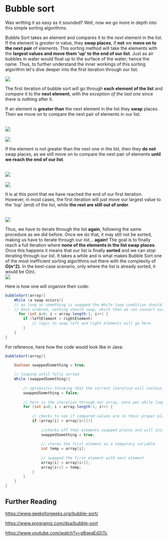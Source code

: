 # Bubble sort
Was writting it as easy as it sounded? Well, now we go more in depth into this simple sorting algorithms.

Bubble Sort takes an element and compares it to the _next_ element in the list. If the element is _greater_ in value, they **swap places**, if **not** we **move on to the next pair** of elements. This sorting method will take the elements with the **largest values and move them 'up' to the end of our list**. Just as air bubbles in water would float up to the surface of the water; hence the name. Thus, to further understand the inner workings of this sorting algorithm let's dive deeper into the first iteration through our list: 

<img src="https://revature-curriculum.s3.amazonaws.com/primers/primers-foundations/bubble-sort/bubble-sort-unordered-list.png"><br/>

The first iteration of bubble sort will go through **each element of the list** and _compare_ it to the **next element**, with the _exception of the last one_ since there is nothing after it.

If an element is **greater than** the next element in the list they **swap** places. Then we move on to compare the next pair of elements in our list. 

<br><img src="https://revature-curriculum.s3.amazonaws.com/primers/primers-foundations/bubble-sort/bubble-sort-swapping-elements.png"><br>
<br><img src="https://revature-curriculum.s3.amazonaws.com/primers/primers-foundations/bubble-sort/bubble-sort-swapped.png"><br>

If the element is not greater than the next one in the list, then they **do not** swap places, as we still move on to compare the next pair of elements **until we reach the end of our list**. 

<br><img src="https://revature-curriculum.s3.amazonaws.com/primers/primers-foundations/bubble-sort/bubble-sort-not-swapping.png"><br>
<br><img src="https://revature-curriculum.s3.amazonaws.com/primers/primers-foundations/bubble-sort/bubble-sort-continue-iteration.png"><br>

It is at this point that we have reached the end of our first iteration. However, in most cases, the first iteration will just move our largest value to the 'top' (end) of the list, while **the rest are still out of order**. 

<br><img src="https://revature-curriculum.s3.amazonaws.com/primers/primers-foundations/bubble-sort/bubble-sort-unordered-2.png"><br>

Thus, we have to iterate through the list **again**, following the same procedure as we did before. Once we do that, it may still not be sorted, making us have to iterate through our list... **again!** The goal is to finally reach a full iteration where **none of the elements in the list swap places**. Once this happens it means that our list is finally **sorted** and we can _stop_ iterating through our list. It takes a while and is what makes Bubble Sort one of the most inefficient sorting algorithms out there with the complexity of **O(n^2)**. In the best-case scenario, only where the list is already sorted, it would be O(n).
<br><img src="https://revature-curriculum.s3.amazonaws.com/primers/primers-foundations/bubble-sort/bubble-sort-ordered.png"><br>

Here is how one will organize their code: 
``` Java
bubbleSort(array){
    While (a swap occurs){
    // as long as something is swapped the While loop condition should equal TRUE, so the algorithm can continue to run until ordered. 
    // Once ordered, nothing should swap, which then we can convert our While loop condition to FALSE, breaking us free from the loop. Otherwise, we will continue to loop forever.
      for (int i=0; i < array.length-1; i++) {
        if (leftElement > rightElement)
            // logic to swap left and right elements will go here. 
        }
    }
}
```

For reference, here how the code would look like in Java:
``` Java
bubbleSort(array){

    boolean swappedSomething = true;
    
    // looping until fully sorted 
    While (swappedSomething){
        
        // optimistic thinking that the current iteration will contain no swapped elements and will end the while loop
        swappedSomething = false;
        
        // here is the iteration through our array, once per while loop
        for (int i=0; i < array.length-1; i++) {
            
            // checks to see if compared values are in their proper place.
            if (array[i] > array[i+1]){
                
                //checks off that elements swapped places and will initialize another iteration
                swappedSomething = true;
                
                // stores the first element as a temporary variable
                int temp = array[i];
                
                // swapped the first element with next element
                array[i] = array[i+1];
                array[i+1] = temp;
			}
		}
	}
}
```



## Further Reading
https://www.geeksforgeeks.org/bubble-sort/

https://www.programiz.com/dsa/bubble-sort

https://www.youtube.com/watch?v=g8qeaEd2jTc
